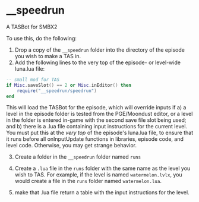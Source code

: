 # __speedrun
A TASBot for SMBX2

To use this, do the following:
1. Drop a copy of the `__speedrun` folder into the directory of the episode you wish to make a TAS in.
2. Add the following lines to the very top of the episode- or level-wide luna.lua file:

```lua
-- small mod for TAS
if Misc.saveSlot() == 2 or Misc.inEditor() then
	require("__speedrun/speedrun")
end
```
This will load the TASBot for the episode, which will override inputs if a) a level in the episode folder is tested from the PGE/Moondust editor, or a level in the folder is 
entered in-game with the second save file slot being used; and b) there is a .lua file containing input instructions for the current level. You must put this at the _very top_ 
of the episode's luna.lua file, to ensure that it runs before all onInputUpdate functions in libraries, episode code, and level code. Otherwise, you may get strange behavior.

3. Create a folder in the `__speedrun` folder named `runs`
4. Create a `.lua` file in the `runs` folder with the same name as the level you wish to TAS. For example, if the level is named `watermelon.lvlx`, you would create a file in the 
`runs` folder named `watermelon.lua`.

5. make that .lua file return a table with the input instructions for the level.
